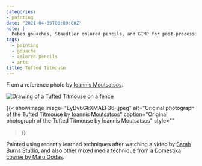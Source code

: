 ```yaml
---
categories:
- painting
date: "2021-04-05T00:00:00Z"
note: |
  Pebeo gouaches, Staedtler colored pencils, and GIMP for post-processing.
tags:
  - painting
  - gouache
  - colored pencils
  - arts
title: Tufted Titmouse
---
```


From a reference photo by [Ioannis Moutsatsos](https://twitter.com/ioannismou/status/1378365876878069761).

<img src="/assets/pages/art/images/tufted-titmouse.png" alt="Drawing of a Tufted Titmouse on a fence" class="center-aligned" />

{{< showimage
  image="EyDv6GkXMAEF36-.jpeg"
  alt="Original photograph of the Tufted Titmouse by Ioannis Moutsatsos"
  caption="Original photograph of the Tufted Titmouse by Ioannis Moutsatsos"
  style=""
>}}

Painted using recently learned techniques after watching a video
by [Sarah Burns Studio](https://www.youtube.com/watch?v=ZrJrNGpl9-c&list=PLPXRG6jaep0VJfm_nuD-F_aifQLbkv34D&index=11),
and also other mixed media technique from a [Domestika course by Maru Godas](https://www.domestika.org/en/courses/1434-pictorial-sketchbook-with-gouache/course).
